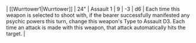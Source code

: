 | [[Wurrtower1\|Wurrtower]] | 24"   | Assault 1 | 9   | -3  | d6  | Each time this weapon is selected to shoot with, if the bearer successfully manifested any psychic powers this turn, change this weapon's Type to Assault D3. Each time an attack is made with this weapon, that attack automatically hits the target. | 